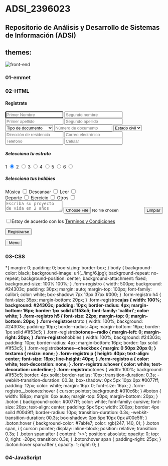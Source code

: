 # ADSI_2396023

## Repositorio de Análisis y Desarrollo de Sistemas de Información (ADSI)

## themes:

![front-end](https://www.datocms-assets.com/14946/1590690720-frontend-and-backend-frameworks.png)

### 01-emmet

### 02-HTML

<!DOCTYPE html>
<html lang="es">
  <head>
    <meta charset="UTF-8" />
    <meta http-equiv="X-UA-Compatible" content="IE=edge" />
    <meta name="viewport" content="width=device-width, initial-scale=1.0" />
    <link rel="stylesheet" href="css/estilos_ejercicio6.css" media="all" />
    <script
      src="https://kit.fontawesome.com/6d5df60d71.js"
      crossorigin="anonymous"
    ></script>
    <title>Ángel David Botina Osorio</title>
  </head>
  <body onsubmit="alert('Bienvenido a mi web')">
    <form autocomplete="off">
      <section class="form-registro">
        <h4>Registrate</h4>
        <input
          class="form-registro__cajas"
          type="text"
          name="primer_nombre"
          placeholder="Primer Nombre"
          pattern="[a-zA-Z ]{2,254}"
          title="Solo letras, Mínimo 2"
          autofocus
          required
        />
        <input
          class="form-registro__cajas"
          type="text"
          name="Segundo nombre"
          placeholder="Segundo nombre"
          pattern="[a-zA-Z ]{2,254}"
          title="Solo letras, Mínimo 2"
        />
        <input
          class="form-registro__cajas"
          type="text"
          name="Primer apellido"
          placeholder="Primer apellido"
          pattern="[a-zA-Z ]{2,254}"
          title="Solo letras, Mínimo 2"
          required
        />
        <input
          class="form-registro__cajas"
          type="text"
          name="Segundo apellido"
          placeholder="Segundo apellido"
          pattern="[a-zA-Z ]{2,254}"
          title="Solo letras, Mínimo 2"
          required
        />
        <select class="form-registro__cajas" name="tipo de documento" required>
          <option disabled selected hidden>Tipo de documento</option>
          <option>Tarjeta de identidad</option>
          <option>Cédula de ciudadanía</option>
          <option>Cédula de extranjería</option>
        </select>
        <input
          class="form-registro__cajas"
          type="text"
          name="Numero de documento"
          placeholder="Número de documento"
          minlength="8"
          maxlength="10"
          pattern="^[0-9]+"
          title="Solo números. Mínimo 8, Máximo 10"
          required
        />
        <select class="form-registro__cajas" name="estado civil" required>
          <option disabled selected hidden>Estado civil</option>
          <option>Soltero</option>
          <option>Casado</option>
          <option>Divorciado</option>
          <option>Viudo</option>
        </select>
        <input
          class="form-registro__cajas"
          type="text"
          name="Direccion de residencia"
          placeholder="Dirección de residencia"
          minlength="5"
          required
        />
        <input
          class="form-registro__cajas"
          type="email"
          name="Correo electronico"
          placeholder="Correo electrónico"
          required
        />
        <input
          class="form-registro__cajas"
          type="tel"
          name="Telefono"
          pattern="[0-9]{3}-[0-9]{4}"
          title="Un número de teléfono válido debe tener 3 dígitos, un guión (-) y cuatro dígitos más"
          minlength="8"
          maxlength="8"
          placeholder="Teléfono"
        />
        <input
          class="form-registro__cajas"
          type="tel"
          name="Celular"
          placeholder="Celular"
          pattern="^[0-9]+"
          title="Solo números"
          minlength="10"
          required
        />
        <section class="form-registro__estrato">
          <h5>Selecciona tu estrato</h5>
          <label>
            1
            <input
              class="form-registro__botones--radio"
              type="radio"
              name="Estrato"
              value="1"
              checked
              required
            />
          </label>
          2
          <label>
            <input
              class="form-registro__botones--radio"
              type="radio"
              name="Estrato"
              value="2"
              required
            />
          </label>
          <label>
            3
            <input
              class="form-registro__botones--radio"
              type="radio"
              name="Estrato"
              value="3"
              required
            />
          </label>
          <label>
            4
            <input
              class="form-registro__botones--radio"
              type="radio"
              name="Estrato"
              value="4"
              required
            />
          </label>
          <label>
            5
            <input
              class="form-registro__botones--radio"
              type="radio"
              name="Estrato"
              value="5"
              required
            />
          </label>
          <label>
            6
            <input
              class="form-registro__botones--radio"
              type="radio"
              name="Estrato"
              value="6"
              required
            />
          </label>
        </section>
        <section class="form-registro__hobbies">
          <h5>Selecciona tus hobbies</h5>
          <label>
            Música
            <input
              class="form-registro__botones--checkbox"
              type="checkbox"
              name="Hobbies"
              value="Música"
            />
          </label>
          <label>
            Descansar
            <input
              class="form-registro__botones--checkbox"
              type="checkbox"
              name="Hobbies"
              value="Descansar"
            />
          </label>
          <label>
            Leer
            <input
              class="form-registro__botones--checkbox"
              type="checkbox"
              name="Hobbies"
              value="Leer"
            />
          </label>
          <br />
          <label>
            Deporte
            <input
              class="form-registro__botones--checkbox"
              type="checkbox"
              name="Hobbies"
              value="Deporte"
            />
          </label>
          <label>
            Ejercicio
            <input
              class="form-registro__botones--checkbox"
              type="checkbox"
              name="Hobbies"
              value="Ejercicio"
            />
          </label>
          <label>
            Otros
            <input
              class="form-registro__botones--checkbox"
              type="checkbox"
              name="Hobbies"
              value="Otros"
            />
          </label>
        </section>
        <textarea
          class="form-registro__cajas"
          placeholder="Escriba su proyecto de vida en 2 años"
          required
        ></textarea>
        <input
          class="form-registro__cajas"
          type="file"
          name="Adjuntar archivo"
        />
        <input
          class="form-registro__botones"
          type="reset"
          name="Resetear"
          value="Limpiar"
        />
        <p>
          <input type="checkbox" name="Terminos-condiciones" required />Estoy de
          acuerdo con los <a href="#">Terminos y Condiciones</a>
        </p>
        <input
          class="form-registro__botones"
          type="submit"
          name="Registrarse"
          value="Registrarse"
        />
      </section>
    </form>
    <div id="boton">
      <a href="http://127.0.0.1:5500/index.html">
        <button type="button" class="boton">
          <i class="fas fa-home"></i>&nbsp;<span>Menu</span>
        </button>
      </a>
    </div>
  </body>
</html>

### 03-CSS

\*{
margin: 0;
padding: 0;
box-sizing: border-box;
}
body {
background-color: black;
background-image: url(../img/6.jpg);
background-repeat: no-repeat;
background-position: center;
background-attachment: fixed;
background-size: 100% 100%;
}
.form-registro {
width: 500px;
background: #24303c;
padding: 30px;
margin: auto;
margin-top: 100px;
font-family: calibri;
color: white;
box-shadow: 7px 13px 37px #000;
}
.form-registro h4 {
font-size: 35px;
margin-bottom: 20px;
}
.form-registro**cajas {
width: 100%;
background: #24303c;
padding: 10px;
border-radius: 4px;
margin-bottom: 16px;
border: 1px solid #1f53c5;
font-family: 'calibri';
color: white;
}
.form-registro h5 {
font-size: 22px;
margin-top: 0;
margin-bottom: 20px;
}
.form-registro**estrato {
width: 100%;
background: #24303c;
padding: 10px;
border-radius: 4px;
margin-bottom: 16px;
border: 1px solid #1f53c5;
}
.form-registro**botones--radio {
margin-left: 0;
margin-right: 20px;
}
.form-registro**hobbies {
width: 100%;
background: #24303c;
padding: 10px;
border-radius: 4px;
margin-bottom: 16px;
border: 1px solid #1f53c5;
}
.form-registro**botones--checkbox {
margin: 0 50px 20px 0;
}
textarea {
resize: none;
}
.form-registro p {
height: 40px;
text-align: center;
font-size: 18px;
line-height: 40px;
}
.form-registro a {
color: white;
text-decoration: none;
}
.form-registro a:hover {
color: white;
text-decoration: underline;
}
.form-registro**botones {
width: 100%;
background: #1f53c5;
border: 4px soild;
border-radius: 10px;
transition-duration: 0.3s;
-webkit-transition-duration: 00.3s;
box-shadow: 0px 5px 10px 0px #0077ff;
padding: 12px;
color: white;
margin: 16px 0;
font-size: 16px;
}
.form-registro\_\_botones:hover {
cursor: pointer;
background: #010c6b;
}
#boton {
width: 188px;
margin: 0px auto;
margin-top: 50px;
margin-bottom: 20px;
}
.boton {
background-color: #0077ff;
color: white;
font-family: cursive;
font-size: 20px;
text-align: center;
padding: 5px 5px;
width: 200px;
border: 4px soild #00d9ff;
border-radius: 10px;
transition-duration: 0.3s;
-webkit-transition-duration: 00.3s;
box-shadow: 0px 5px 10px 0px #00e5ff;
}
.boton:hover {
background-color: #7abfe7;
color: rgb(247, 140, 0);
}
.boton span,
i {
cursor: pointer;
display: inline-block;
position: relative;
transition: 0.3s;
}
.boton span:after {
content: '>>';
position: absolute;
opacity: 0;
top: 0;
right: -20px;
transition: 0.3s;
}
.boton:hover span {
padding-right: 25px;
}
.boton:hover span:after {
opacity: 1;
right: 0;
}

### 04-JavaScript
